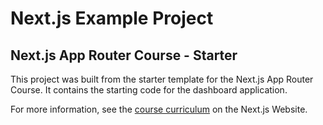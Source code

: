# Next.js Example Project

## Next.js App Router Course - Starter

This project was built from the starter template for the Next.js App Router Course. It contains the starting code for the dashboard application.

For more information, see the [course curriculum](https://nextjs.org/learn) on the Next.js Website.
